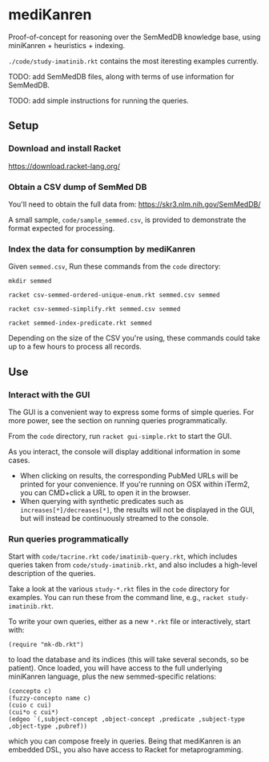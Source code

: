 # mediKanren

Proof-of-concept for reasoning over the SemMedDB knowledge base, using miniKanren + heuristics + indexing.

`./code/study-imatinib.rkt` contains the most iteresting examples currently.

TODO: add SemMedDB files, along with terms of use information for SemMedDB.

TODO: add simple instructions for running the queries.


## Setup

### Download and install Racket

https://download.racket-lang.org/


### Obtain a CSV dump of SemMed DB

You'll need to obtain the full data from: https://skr3.nlm.nih.gov/SemMedDB/

A small sample, `code/sample_semmed.csv`, is provided to demonstrate the format expected for processing.


### Index the data for consumption by mediKanren

Given `semmed.csv`, Run these commands from the `code` directory:

```
mkdir semmed

racket csv-semmed-ordered-unique-enum.rkt semmed.csv semmed

racket csv-semmed-simplify.rkt semmed.csv semmed

racket semmed-index-predicate.rkt semmed
```

Depending on the size of the CSV you're using, these commands could take up to a few hours to process all records.


## Use

### Interact with the GUI

The GUI is a convenient way to express some forms of simple queries.  For more power, see the section on running queries programmatically.

From the `code` directory, run `racket gui-simple.rkt` to start the GUI.

As you interact, the console will display additional information in some cases.

* When clicking on results, the corresponding PubMed URLs will be printed for your convenience.  If you're running on OSX within iTerm2, you can CMD+click a URL to open it in the browser.
* When querying with synthetic predicates such as `increases[*]/decreases[*]`, the results will not be displayed in the GUI, but will instead be continuously streamed to the console.


### Run queries programmatically

Start with `code/tacrine.rkt` `code/imatinib-query.rkt`, which includes queries taken from `code/study-imatinib.rkt`, and also includes a high-level description of the queries.

Take a look at the various `study-*.rkt` files in the `code` directory for examples.  You can run these from the command line, e.g., `racket study-imatinib.rkt`.


To write your own queries, either as a new `*.rkt` file or interactively, start with:

```
(require "mk-db.rkt")
```

to load the database and its indices (this will take several seconds, so be patient).  Once loaded, you will have access to the full underlying miniKanren language, plus the new semmed-specific relations:

```
(concepto c)
(fuzzy-concepto name c)
(cuio c cui)
(cui*o c cui*)
(edgeo `(,subject-concept ,object-concept ,predicate ,subject-type ,object-type ,pubref))
```

which you can compose freely in queries.  Being that mediKanren is an embedded DSL, you also have access to Racket for metaprogramming.
